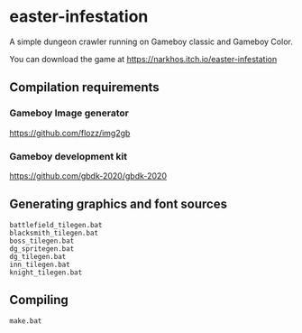 # easter-infestation
A simple dungeon crawler running on Gameboy classic and Gameboy Color.

You can download the game at https://narkhos.itch.io/easter-infestation

## Compilation requirements

### Gameboy Image generator

https://github.com/flozz/img2gb

### Gameboy development kit

https://github.com/gbdk-2020/gbdk-2020

## Generating graphics and font sources

```
battlefield_tilegen.bat
blacksmith_tilegen.bat
boss_tilegen.bat
dg_spritegen.bat
dg_tilegen.bat
inn_tilegen.bat
knight_tilegen.bat
```

## Compiling

```
make.bat
```